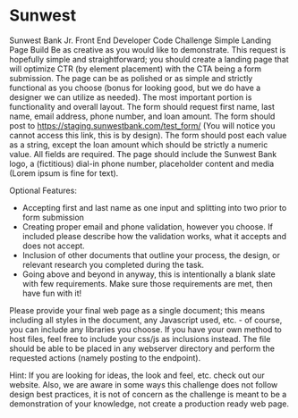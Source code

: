 # Sunwest

Sunwest Bank
Jr. Front End Developer Code Challenge
Simple Landing Page Build
Be as creative as you would like to demonstrate. This request is hopefully simple and straightforward;
you should create a landing page that will optimize CTR (by element placement) with the CTA being a
form submission. The page can be as polished or as simple and strictly functional as you choose (bonus
for looking good, but we do have a designer we can utilize as needed). The most important portion is
functionality and overall layout. The form should request first name, last name, email address, phone
number, and loan amount. The form should post to https://staging.sunwestbank.com/test_form/ (You
will notice you cannot access this link, this is by design). The form should post each value as a string,
except the loan amount which should be strictly a numeric value. All fields are required. The page should
include the Sunwest Bank logo, a (fictitious) dial-in phone number, placeholder content and media
(Lorem ipsum is fine for text).

Optional Features:
- Accepting first and last name as one input and splitting into two prior to form submission
- Creating proper email and phone validation, however you choose. If included please describe how
the validation works, what it accepts and does not accept.
- Inclusion of other documents that outline your process, the design, or relevant research you
completed during the task.
- Going above and beyond in anyway, this is intentionally a blank slate with few requirements. Make
sure those requirements are met, then have fun with it!

Please provide your final web page as a single document; this means including all styles in the
document, any Javascript used, etc. - of course, you can include any libraries you choose. If you have
your own method to host files, feel free to include your css/js as inclusions instead. The file should be
able to be placed in any webserver directory and perform the requested actions (namely posting to the
endpoint).

Hint: If you are looking for ideas, the look and feel, etc. check out our website. Also, we are aware in
some ways this challenge does not follow design best practices, it is not of concern as the challenge is
meant to be a demonstration of your knowledge, not create a production ready web page.
